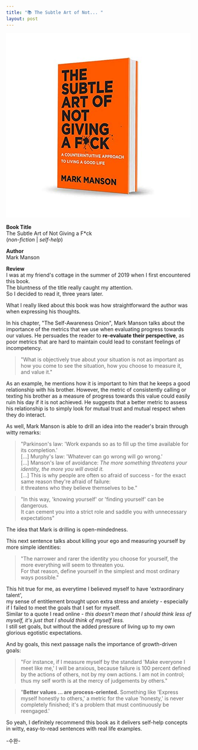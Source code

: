 ```yaml
---
title: "📚 The Subtle Art of Not... "
layout: post
---
```


![subtle](/assets/subtle.jpg)

**Book Title**   
The Subtle Art of Not Giving a F*ck   
(_non-fiction_ | _self-help_)

**Author**   
Mark Manson

**Review**   
I was at my friend's cottage in the summer of 2019 when I first encountered this book.   
The bluntness of the title really caught my attention.   
So I decided to read it, three years later.   

What I really liked about this book was how straightforward the author was when expressing his thoughts.    

In his chapter, "The Self-Awareness Onion", Mark Manson talks about the importance of the metrics that we use when evaluating progress towards our values. 
He persuades the reader to **re-evaluate their perspective**, as poor metrics that are hard to maintain could lead to constant feelings of incompetency.   

> "What is objectively true about your situation is not as important as how you come to see the situation, how you choose to measure it, and value it."

As an example, he mentions how it is important to him that he keeps a good relationship with his brother. 
However, the metric of consistently calling or texting his brother as a measure of progress towards this value could easily ruin his day if it is not achieved. 
He suggests that a better metric to assess his relationship is to simply look for mutual trust and mutual respect when they do interact. 

As well, Mark Manson is able to drill an idea into the reader's brain through witty remarks:

> "Parkinson's law: 'Work expands so as to fill up the time available for its completion.'   
> [...] Murphy's law: 'Whatever can go wrong will go wrong.'   
> [...] Manson's law of avoidance: _The more something threatens your identity, the more you will avoid it._   
> [...] This is why people are often so afraid of success - for the exact same reason they're afraid of failure:   
> it threatens who they believe themselves to be."

> "In this way, 'knowing yourself' or 'finding yourself' can be dangerous.   
> It can cement you into a strict role and saddle you with unnecessary expectations"

The idea that Mark is drilling is open-mindedness.   

This next sentence talks about killing your ego and measuring yourself by more simple identities:

> "The narrower and rarer the identity you choose for yourself, the more everything will seem to threaten you.   
> For that reason, define yourself in the simplest and most ordinary ways possible."

This hit true for me, as everytime I believed myself to have 'extraordinary talent',      
my sense of entitlement brought upon extra stress and anxiety - especially if I failed to meet the goals that I set for myself.   
Similar to a quote I read online - _this doesn't mean that I should think less of myself, it's just that I should think of myself less._   
I still set goals, but without the added pressure of living up to my own glorious egotistic expectations.      

And by goals, this next passage nails the importance of growth-driven goals:

> "For instance, if I measure myself by the standard 'Make everyone I meet like me,' I will be anxious, because failure is 100 percent defined by the actions 
> of others, not by my own actions. I am not in control; thus my self worth is at the mercy of judgements by others."

> "**Better values ... are process-oriented.** Something like 'Express myself honestly to others,' a metric for the value 'honesty,' is never completely finished;
> it's a problem that must continuously be reengaged.' 

So yeah, I definitely recommend this book as it delivers self-help concepts in witty, easy-to-read sentences with real life examples.





-수완-



